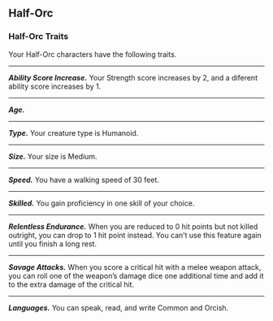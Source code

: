 ## Half-Orc


### Half-Orc Traits
Your Half-Orc characters have the following traits.
___
***Ability Score Increase.***
Your Strength score increases by 2, and a diferent ability score increases by 1.
___
***Age.***

___
***Type.***
Your creature type is Humanoid.
___
***Size.***
Your size is Medium.
___
***Speed.***
You have a walking speed of 30 feet.
___
***Skilled.***
You gain proficiency in one skill of your choice.
___
***Relentless Endurance.***
When you are reduced to 0 hit points but not killed outright, you can drop to 1 hit point instead. You can’t use this feature again until you finish a long rest.
___
***Savage Attacks.***
When you score a critical hit with a melee weapon attack, you can roll one of the weapon’s damage dice one additional time and add it to the extra damage of the critical hit.
___
***Languages.***
You can speak, read, and write Common and Orcish.